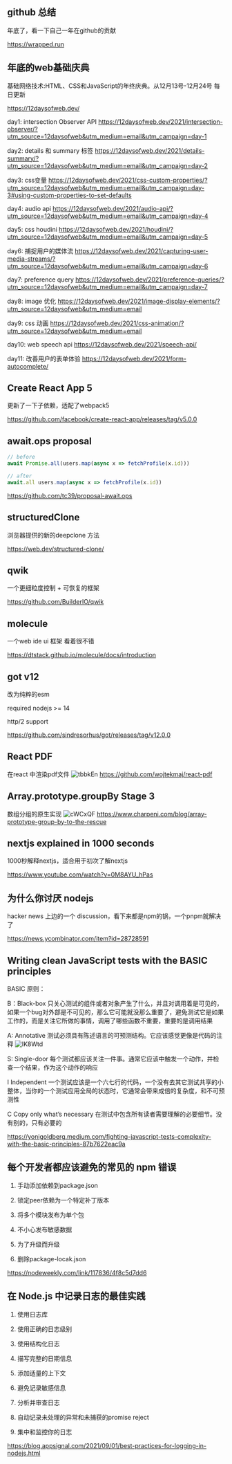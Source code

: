 ## github 总结
年底了，看一下自己一年在github的贡献

https://wrapped.run

## 年底的web基础庆典

基础网络技术:HTML、CSS和JavaScript的年终庆典。从12月13号-12月24号 每日更新

https://12daysofweb.dev/

day1:  intersection Observer API  https://12daysofweb.dev/2021/intersection-observer/?utm_source=12daysofweb&utm_medium=email&utm_campaign=day-1

day2:  details 和 summary 标签  https://12daysofweb.dev/2021/details-summary/?utm_source=12daysofweb&utm_medium=email&utm_campaign=day-2

day3: css变量 https://12daysofweb.dev/2021/css-custom-properties/?utm_source=12daysofweb&utm_medium=email&utm_campaign=day-3#using-custom-properties-to-set-defaults

day4: audio api  https://12daysofweb.dev/2021/audio-api/?utm_source=12daysofweb&utm_medium=email&utm_campaign=day-4

day5: css houdini https://12daysofweb.dev/2021/houdini/?utm_source=12daysofweb&utm_medium=email&utm_campaign=day-5

day6: 捕捉用户的媒体流 https://12daysofweb.dev/2021/capturing-user-media-streams/?utm_source=12daysofweb&utm_medium=email&utm_campaign=day-6

day7: preference query https://12daysofweb.dev/2021/preference-queries/?utm_source=12daysofweb&utm_medium=email&utm_campaign=day-7

day8: image 优化 https://12daysofweb.dev/2021/image-display-elements/?utm_source=12daysofweb&utm_medium=email

day9: css 动画 https://12daysofweb.dev/2021/css-animation/?utm_source=12daysofweb&utm_medium=email

day10: web speech api https://12daysofweb.dev/2021/speech-api/

day11: 改善用户的表单体验 https://12daysofweb.dev/2021/form-autocomplete/

## Create React App 5

更新了一下子依赖，适配了webpack5

https://github.com/facebook/create-react-app/releases/tag/v5.0.0

## await.ops proposal
```javascript
// before
await Promise.all(users.map(async x => fetchProfile(x.id)))

// after
await.all users.map(async x => fetchProfile(x.id))
```
https://github.com/tc39/proposal-await.ops

## structuredClone

浏览器提供的新的deepclone 方法

https://web.dev/structured-clone/

## qwik


一个更细粒度控制 + 可恢复的框架

https://github.com/BuilderIO/qwik

## molecule

一个web ide ui 框架 看着很不错

https://dtstack.github.io/molecule/docs/introduction

## got v12

改为纯粹的esm

required nodejs >= 14

http/2 support

https://github.com/sindresorhus/got/releases/tag/v12.0.0

## React PDF

在react 中渲染pdf文件
![tbbkEn](https://raw.githubusercontent.com/myNameIsDu/images/main/uPic/tbbkEn.png?token=AMWV7K55BXWIKKRYJYX56BLCFW4K6)
https://github.com/wojtekmaj/react-pdf

## Array.prototype.groupBy  Stage 3

数组分组的原生实现
![cWCxQF](https://raw.githubusercontent.com/myNameIsDu/images/main/uPic/cWCxQF.png?token=AMWV7K4AHTBHLNSRSMXLSOTCFW4MM)
https://www.charpeni.com/blog/array-prototype-group-by-to-the-rescue

## nextjs explained in  1000 seconds

1000秒解释nextjs，适合用于初次了解nextjs

https://www.youtube.com/watch?v=0M8AYU_hPas

## 为什么你讨厌 nodejs

hacker news 上边的一个 discussion，看下来都是npm的锅，一个pnpm就解决了

https://news.ycombinator.com/item?id=28728591

## Writing clean JavaScript tests with the BASIC principles

BASIC 原则：

B：Black-box  只关心测试的组件或者对象产生了什么，并且对调用着是可见的，如果一个bug对外部是不可见的，那么它可能就没那么重要了，避免测试它是如果工作的，而是关注它所做的事情，调用了哪些函数不重要，重要的是调用结果

A: Annotative  测试必须具有陈述语言的可预测结构。它应该感觉更像是代码的注释
![IK8Wtd](https://raw.githubusercontent.com/myNameIsDu/images/main/uPic/IK8Wtd.png?token=AMWV7K6UNDWIVEXCERCSPQLCFW4HW)


S: Single-door 每个测试都应该关注一件事。通常它应该中触发一个动作，并检查一个结果，作为这个动作的响应

I Independent 一个测试应该是一个六七行的代码，一个没有去其它测试共享的小整体，当你的一个测试应用全局的状态时，它通常会带来成倍的复杂度，和不可预测性

C Copy only what’s necessary  在测试中包含所有读者需要理解的必要细节。没有别的，只有必要的

https://yonigoldberg.medium.com/fighting-javascript-tests-complexity-with-the-basic-principles-87b7622eac9a

## 每个开发者都应该避免的常见的 npm 错误


1. 手动添加依赖到package.json

2. 锁定peer依赖为一个特定补丁版本

3. 将多个模块发布为单个包

4. 不小心发布敏感数据

5. 为了升级而升级

6. 删除package-locak.json

https://nodeweekly.com/link/117836/4f8c5d7dd6

## 在 Node.js 中记录日志的最佳实践

1. 使用日志库

2. 使用正确的日志级别

3. 使用结构化日志

4. 描写完整的日期信息

5. 添加适量的上下文

6. 避免记录敏感信息

7. 分析并审查日志

8. 自动记录未处理的异常和未捕获的promise reject

9. 集中和监控你的日志

https://blog.appsignal.com/2021/09/01/best-practices-for-logging-in-nodejs.html